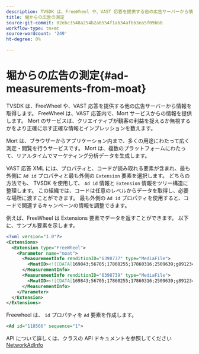 ```yaml
---
description: TVSDK は、FreeWheel や、VAST 応答を提供する他の広告サーバーから情報を取得します。 FreeWheel は、VAST 応答内で、Mort サービスからの情報を提供します。 Mort のサービスは、クリエイティブが観客の利益を捉えるか無視するかをより正確に示す正確な情報とインプレッションを数えます。
title: 堀からの広告の測定
source-git-commit: 02ebc3548a254b2a6554f1ab34afbb3ea5f09bb8
workflow-type: tm+mt
source-wordcount: '249'
ht-degree: 0%

---
```


# 堀からの広告の測定{#ad-measurements-from-moat}

TVSDK は、FreeWheel や、VAST 応答を提供する他の広告サーバーから情報を取得します。 FreeWheel は、VAST 応答内で、Mort サービスからの情報を提供します。 Mort のサービスは、クリエイティブが観客の利益を捉えるか無視するかをより正確に示す正確な情報とインプレッションを数えます。

Mort は、ブラウザーからアプリケーション内まで、多くの用途にわたって広く測定・閲覧を行うサービスです。 Mort は、複数のプラットフォームにわたって、リアルタイムでマーケティング分析データを生成します。

VAST 応答 XML には、プロパティと、コードが読み取れる要素が含まれ、最も外側に `Ad id` プロパティと最も外側の `Extension` 要素を選択します。 どちらの方法でも、 TVSDK を使用して、 `Ad id` 情報と `Extension` 情報をツリー構造に整理します。 この組織では、コードは任意のレベルからデータを取得し、必要な場所に渡すことができます。 最も外側の `Ad id` プロパティを使用すると、コードで関連するキャンペーンの情報を調整できます。

例えば、FreeWheel は Extensions 要素でデータを返すことができます。 以下に、サンプル要素を示します。

```xml
<?xml version="1.0"?> 
<Extensions> 
  <Extension type="FreeWheel"> 
    <Parameter name="moat"> 
      <MeasurementInfo renditionID="6398737" type="MediaFile"> 
        <MoatID><![CDATA[169843;56705;17860255;17860316;2509639;g8912342;103311138;g436558;530633]]></MoatID> 
      </MeasurementInfo> 
      <MeasurementInfo renditionID="6398739" type="MediaFile"> 
        <MoatID><![CDATA[169843;56705;17860255;17860316;2509639;g8912342;103311138;g436558;530633]]></MoatID> 
      </MeasurementInfo> 
    </Parameter> 
  </Extension> 
</Extensions> 
```

Freewheel は、 `id` プロパティを `Ad` 要素を作成します。

```xml
<Ad id="118566" sequence="1">
```

API について詳しくは、クラスの API ドキュメントを参照してください [NetworkAdInfo](https://help.adobe.com/en_US/primetime/api/psdk/javadoc_2.7/)

